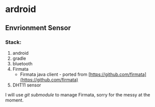 ardroid
=======

## Envrionment Sensor

### Stack:
1. android
2. gradle
3. bluetooth
4. Firmata
    * Firmata java client - ported from [https://github.com/firmata](https://github.com/firmata)
5. DHT11 sensor


I will use *git submodule* to manage Firmata, sorry for the messy at the moment.
